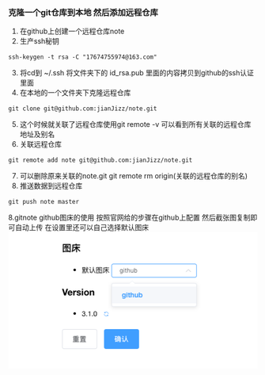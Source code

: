 ### 克隆一个git仓库到本地 然后添加远程仓库
1. 在github上创建一个远程仓库note 
2. 生产ssh秘钥 
```
ssh-keygen -t rsa -C "17674755974@163.com" 
```
3. 将cd到 ~/.ssh 将文件夹下的 id_rsa.pub 里面的内容拷贝到github的ssh认证里面
4. 在本地的一个文件夹下克隆远程仓库
```
git clone git@github.com:jianJizz/note.git
```
5. 这个时候就关联了远程仓库使用git remote -v 可以看到所有关联的远程仓库地址及别名
6. 关联远程仓库
```
git remote add note git@github.com:jianJizz/note.git
```
7. 可以删除原来关联的note.git git remote rm origin(关联的远程仓库的别名)
8. 推送数据到远程仓库
```
git push note master
```
8.gitnote github图床的使用 按照官网给的步骤在github上配置 然后截张图复制即可自动上传 在设置里还可以自己选择默认图床
![title](https://raw.githubusercontent.com/jianJizz/gitnote-images/master/gitnote/2019/05/01/1556648610629-1556648610631.png)